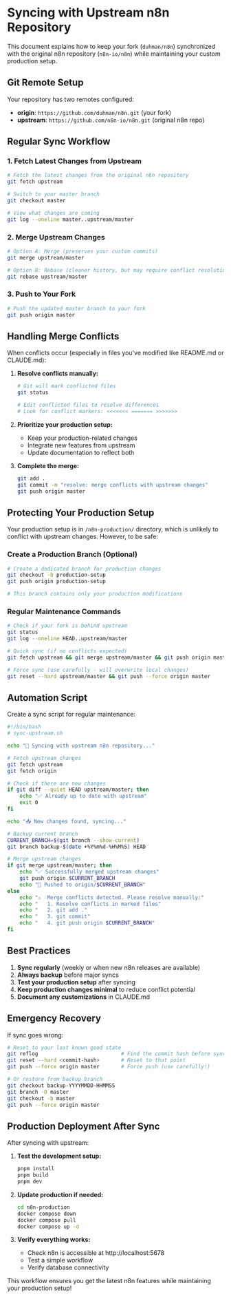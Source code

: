 # Syncing with Upstream n8n Repository

This document explains how to keep your fork (`duhman/n8n`) synchronized with the original n8n repository (`n8n-io/n8n`) while maintaining your custom production setup.

## Git Remote Setup

Your repository has two remotes configured:
- **origin**: `https://github.com/duhman/n8n.git` (your fork)
- **upstream**: `https://github.com/n8n-io/n8n.git` (original n8n repo)

## Regular Sync Workflow

### 1. Fetch Latest Changes from Upstream

```bash
# Fetch the latest changes from the original n8n repository
git fetch upstream

# Switch to your master branch
git checkout master

# View what changes are coming
git log --oneline master..upstream/master
```

### 2. Merge Upstream Changes

```bash
# Option A: Merge (preserves your custom commits)
git merge upstream/master

# Option B: Rebase (cleaner history, but may require conflict resolution)
git rebase upstream/master
```

### 3. Push to Your Fork

```bash
# Push the updated master branch to your fork
git push origin master
```

## Handling Merge Conflicts

When conflicts occur (especially in files you've modified like README.md or CLAUDE.md):

1. **Resolve conflicts manually:**
   ```bash
   # Git will mark conflicted files
   git status
   
   # Edit conflicted files to resolve differences
   # Look for conflict markers: <<<<<<< ======= >>>>>>>
   ```

2. **Prioritize your production setup:**
   - Keep your production-related changes
   - Integrate new features from upstream
   - Update documentation to reflect both

3. **Complete the merge:**
   ```bash
   git add .
   git commit -m "resolve: merge conflicts with upstream changes"
   git push origin master
   ```

## Protecting Your Production Setup

Your production setup is in `/n8n-production/` directory, which is unlikely to conflict with upstream changes. However, to be safe:

### Create a Production Branch (Optional)

```bash
# Create a dedicated branch for production changes
git checkout -b production-setup
git push origin production-setup

# This branch contains only your production modifications
```

### Regular Maintenance Commands

```bash
# Check if your fork is behind upstream
git status
git log --oneline HEAD..upstream/master

# Quick sync (if no conflicts expected)
git fetch upstream && git merge upstream/master && git push origin master

# Force sync (use carefully - will overwrite local changes)
git reset --hard upstream/master && git push --force origin master
```

## Automation Script

Create a sync script for regular maintenance:

```bash
#!/bin/bash
# sync-upstream.sh

echo "🔄 Syncing with upstream n8n repository..."

# Fetch upstream changes
git fetch upstream
git fetch origin

# Check if there are new changes
if git diff --quiet HEAD upstream/master; then
    echo "✅ Already up to date with upstream"
    exit 0
fi

echo "📥 New changes found, syncing..."

# Backup current branch
CURRENT_BRANCH=$(git branch --show-current)
git branch backup-$(date +%Y%m%d-%H%M%S) HEAD

# Merge upstream changes
if git merge upstream/master; then
    echo "✅ Successfully merged upstream changes"
    git push origin $CURRENT_BRANCH
    echo "🚀 Pushed to origin/$CURRENT_BRANCH"
else
    echo "⚠️  Merge conflicts detected. Please resolve manually:"
    echo "   1. Resolve conflicts in marked files"
    echo "   2. git add ."
    echo "   3. git commit"
    echo "   4. git push origin $CURRENT_BRANCH"
fi
```

## Best Practices

1. **Sync regularly** (weekly or when new n8n releases are available)
2. **Always backup** before major syncs
3. **Test your production setup** after syncing
4. **Keep production changes minimal** to reduce conflict potential
5. **Document any customizations** in CLAUDE.md

## Emergency Recovery

If sync goes wrong:

```bash
# Reset to your last known good state
git reflog                           # Find the commit hash before sync
git reset --hard <commit-hash>       # Reset to that point
git push --force origin master       # Force push (use carefully!)

# Or restore from backup branch
git checkout backup-YYYYMMDD-HHMMSS
git branch -D master
git checkout -b master
git push --force origin master
```

## Production Deployment After Sync

After syncing with upstream:

1. **Test the development setup:**
   ```bash
   pnpm install
   pnpm build
   pnpm dev
   ```

2. **Update production if needed:**
   ```bash
   cd n8n-production
   docker compose down
   docker compose pull
   docker compose up -d
   ```

3. **Verify everything works:**
   - Check n8n is accessible at http://localhost:5678
   - Test a simple workflow
   - Verify database connectivity

This workflow ensures you get the latest n8n features while maintaining your production setup!